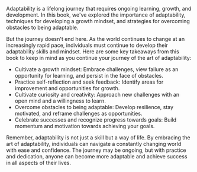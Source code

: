 
Adaptability is a lifelong journey that requires ongoing learning, growth, and development. In this book, we've explored the importance of adaptability, techniques for developing a growth mindset, and strategies for overcoming obstacles to being adaptable.

But the journey doesn't end here. As the world continues to change at an increasingly rapid pace, individuals must continue to develop their adaptability skills and mindset. Here are some key takeaways from this book to keep in mind as you continue your journey of the art of adaptability:

* Cultivate a growth mindset: Embrace challenges, view failure as an opportunity for learning, and persist in the face of obstacles.
* Practice self-reflection and seek feedback: Identify areas for improvement and opportunities for growth.
* Cultivate curiosity and creativity: Approach new challenges with an open mind and a willingness to learn.
* Overcome obstacles to being adaptable: Develop resilience, stay motivated, and reframe challenges as opportunities.
* Celebrate successes and recognize progress towards goals: Build momentum and motivation towards achieving your goals.

Remember, adaptability is not just a skill but a way of life. By embracing the art of adaptability, individuals can navigate a constantly changing world with ease and confidence. The journey may be ongoing, but with practice and dedication, anyone can become more adaptable and achieve success in all aspects of their lives.


